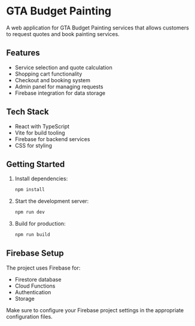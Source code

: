 # GTA Budget Painting

A web application for GTA Budget Painting services that allows customers to request quotes and book painting services.

## Features

- Service selection and quote calculation
- Shopping cart functionality
- Checkout and booking system
- Admin panel for managing requests
- Firebase integration for data storage

## Tech Stack

- React with TypeScript
- Vite for build tooling
- Firebase for backend services
- CSS for styling

## Getting Started

1. Install dependencies:
   ```bash
   npm install
   ```

2. Start the development server:
   ```bash
   npm run dev
   ```

3. Build for production:
   ```bash
   npm run build
   ```

## Firebase Setup

The project uses Firebase for:
- Firestore database
- Cloud Functions
- Authentication
- Storage

Make sure to configure your Firebase project settings in the appropriate configuration files.
